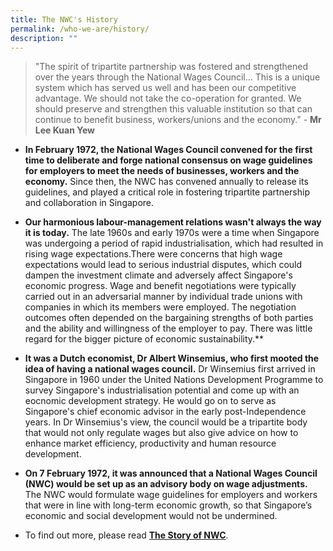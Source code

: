 ```yaml
---
title: The NWC's History
permalink: /who-we-are/history/
description: ""
---
```

> "The spirit of tripartite partnership was fostered and strengthened over the years through the National Wages Council... This is a unique system which has served us well and has been our competitive advantage. We should not take the co-operation for granted. We should preserve and strengthen this valuable institution so that can continue to benefit business, workers/unions and the economy." - **Mr Lee Kuan Yew**

* **In February 1972, the National Wages Council  convened for the first time to deliberate and forge national consensus on wage guidelines for employers to meet the needs of businesses, workers and the economy.** Since then, the NWC has convened annually to release its guidelines, and played a critical role in fostering tripartite partnership and collaboration in Singapore. 

* **Our harmonious labour-management relations wasn't always the way it is today.** The late 1960s and early 1970s were a time when Singapore was undergoing a period of rapid industrialisation, which had resulted in rising wage expectations.There were concerns that high wage expectations would lead to serious industrial disputes, which could dampen the investment climate and adversely affect Singapore's economic progress. Wage and benefit negotiations were typically carried out in an adversarial manner by individual trade unions with companies in which its members were employed. The negotiation outcomes often depended on the bargaining strengths of both parties and the ability and willingness of the employer to pay. There was little regard for the bigger picture of economic sustainability.**

* **It was a Dutch economist, Dr Albert Winsemius, who first mooted the idea of having a national wages council.** Dr Winsemius first arrived in Singapore in 1960 under the United Nations Development Programme to survey Singapore's industrialisation potential and come up with an eocnomic development strategy. He would go on to serve as Singapore's chief economic advisor in the early post-Independence years. In Dr Winsemius's view, the council would be a tripartite body that would not only regulate wages but also give advice on how to enhance market efficiency, productivity and human resource development. 

* **On 7 February 1972, it was announced that a National Wages Council (NWC) would be set up as an advisory body on wage adjustments.** The NWC would formulate wage guidelines for employers and workers that were in line with long-term economic growth, so that Singapore’s economic and social development would not be undermined.

* To find out more, please read **[The Story of NWC](https://www.google.com)**.